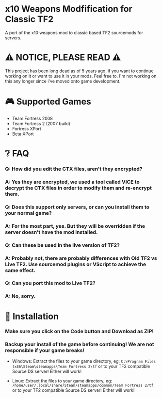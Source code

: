 # x10 Weapons Modfification for Classic TF2
A port of the x10 weapons mod to classic based TF2 sourcemods for servers.


# ⚠️ NOTICE, PLEASE READ ⚠️
This project has been long dead as of 5 years ago, if you want to continue working on it or want to use it in your mods. Feel free to.
I'm not working on this any longer since i've moved onto game development.

# 🎮 Supported Games
- Team Fortress 2008
- Team Fortress 2 (2007 build)
- Fortress XPort
- Beta XPort

# ❔ FAQ
### Q: How did you edit the CTX files, aren't they encrypted?
### A: Yes they are encrypted, we used a tool called VICE to decrypt the CTX files in order to modify them and re-encrypt them.

### Q: Does this support only servers, or can you install them to your normal game?
### A: For the most part, yes. But they will be overridden if the server doesn't have the mod installed.

### Q: Can these be used in the live version of TF2?
### A: Probably not, there are probably differences with Old TF2 vs Live TF2. Use sourcemod plugins or VScript to achieve the same effect.

### Q: Can you port this mod to Live TF2?
### A: No, sorry.

# 🔧 Installation

### Make sure you click on the Code button and Download as ZIP!
### Backup your install of the game before continuing! We are not responsible if your game breaks!

- Windows: 
Extract the files to your game directory, eg: ``C:\Program Files (x86\Steam\steamapps\Team Fortress 2\tf`` or to your TF2 compatible Source DS server! Either will work!

- Linux:
Extract the files to your game directory, eg: ``/home/user/.local/share/Steam/steamapps/common/Team Fortress 2/tf`` or to your TF2 compatible Source DS server! Either will work!


